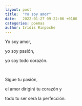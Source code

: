 ```yaml
---
layout: post
title:  "Yo soy amor"
date:   2022-01-27 09:22:06 +0100
categories: poemas
author: Iridis Rinpoche
---
```


Yo soy amor,

yo soy pasión,

yo soy todo corazón.

<br>

Sigue tu pasión,

el amor dirigirá tu corazón y

todo tu ser será la perfección.



